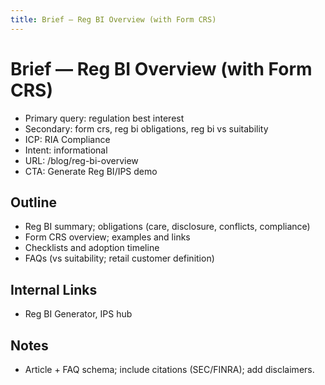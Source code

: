 ```yaml
---
title: Brief — Reg BI Overview (with Form CRS)
---
```


# Brief — Reg BI Overview (with Form CRS)

- Primary query: regulation best interest
- Secondary: form crs, reg bi obligations, reg bi vs suitability
- ICP: RIA Compliance
- Intent: informational
- URL: /blog/reg-bi-overview
- CTA: Generate Reg BI/IPS demo

## Outline
- Reg BI summary; obligations (care, disclosure, conflicts, compliance)
- Form CRS overview; examples and links
- Checklists and adoption timeline
- FAQs (vs suitability; retail customer definition)

## Internal Links
- Reg BI Generator, IPS hub

## Notes
- Article + FAQ schema; include citations (SEC/FINRA); add disclaimers.




